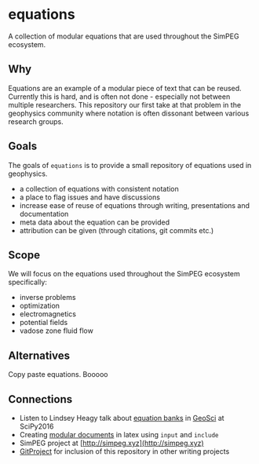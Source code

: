 # equations
A collection of modular equations that are used throughout the SimPEG ecosystem.

## Why

Equations are an example of a modular piece of text that can be reused.
Currently this is hard, and is often not done - especially not between
multiple researchers. This repository our first take at that problem
in the geophysics community where notation is often dissonant between
various research groups.

## Goals

The goals of `equations` is to provide a small repository of equations
used in geophysics.

* a collection of equations with consistent notation
* a place to flag issues and have discussions
* increase ease of reuse of equations through writing, presentations and documentation
* meta data about the equation can be provided
* attribution can be given (through citations, git commits etc.)

## Scope

We will focus on the equations used throughout the SimPEG ecosystem specifically:

* inverse problems
* optimization
* electromagnetics
* potential fields
* vadose zone fluid flow

## Alternatives

Copy paste equations. Booooo

## Connections

* Listen to Lindsey Heagy talk about [equation banks](https://youtu.be/IW2LDsevvDk?t=15m8s) in [GeoSci](http://geosci.xyz) at SciPy2016
* Creating [modular documents](https://en.wikibooks.org/wiki/LaTeX/Modular_Documents) in latex using `input` and `include`
* SimPEG project at [http://simpeg.xyz](http://simpeg.xyz)
* [GitProject](https://github.com/3ptscience/git-project) for inclusion of this repository in other writing projects
